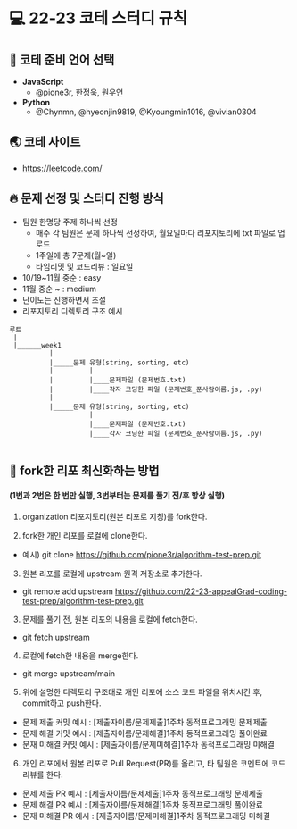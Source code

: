 # 💻 22-23 코테 스터디 규칙

## 💬 코테 준비 언어 선택
- **JavaScript**
  - @pione3r, 한정욱, 원우연
- **Python**
  - @Chynmn, @hyeonjin9819, @Kyoungmin1016, @vivian0304
  
## 🌏 코테 사이트
- https://leetcode.com/

## 🔥 문제 선정 및 스터디 진행 방식
- 팀원 한명당 주제 하나씩 선정
  - 매주 각 팀원은 문제 하나씩 선정하여, 월요일마다 리포지토리에 txt 파일로 업로드
  - 1주일에 총 7문제(월~일)
  - 타임리밋 및 코드리뷰 : 일요일
- 10/19~11월 중순 : easy
- 11월 중순 ~ : medium
- 난이도는 진행하면서 조절
- 리포지토리 디렉토리 구조 예시
```
루트
 |
 |______week1
          |
          |_____문제 유형(string, sorting, etc)
          |         |
          |         |____문제파일 (문제번호.txt)
          |         |____각자 코딩한 파일 (문제번호_푼사람이름.js, .py)
          |
          |_____문제 유형(string, sorting, etc)
                    |
                    |____문제파일 (문제번호.txt)
                    |____각자 코딩한 파일 (문제번호_푼사람이름.js, .py)
                 
  ```
  
  ## 🌱 fork한 리포 최신화하는 방법
  #### (1번과 2번은 한 번만 실행, 3번부터는 문제를 풀기 전/후 항상 실행)
   1. organization 리포지토리(원본 리포로 지칭)를 fork한다.
   
   2. fork한 개인 리포를 로컬에 clone한다.
   - 예시) git clone https://github.com/pione3r/algorithm-test-prep.git
   3. 원본 리포를 로컬에 upstream 원격 저장소로 추가한다.
   - git remote add upstream https://github.com/22-23-appealGrad-coding-test-prep/algorithm-test-prep.git
   3. 문제를 풀기 전, 원본 리포의 내용을 로컬에 fetch한다.
   - git fetch upstream
   4. 로컬에 fetch한 내용을 merge한다.
   - git merge upstream/main
   5. 위에 설명한 디렉토리 구조대로 개인 리포에 소스 코드 파일을 위치시킨 후, commit하고 push한다.
   - 문제 제출 커밋 예시 : [제출자이름/문제제출]1주차 동적프로그래밍 문제제출
   - 문제 해결 커밋 예시 : [제출자이름/문제해결]1주차 동적프로그래밍 풀이완료    
   - 문재 미해결 커밋 예시 : [제출자이름/문제미해결]1주차 동적프로그래밍 미해결
   6. 개인 리포에서 원본 리포로 Pull Request(PR)를 올리고, 타 팀원은 코멘트에 코드 리뷰를 한다.
   - 문제 제출 PR 예시 : [제출자이름/문제제출]1주차 동적프로그래밍 문제제출
   - 문제 해결 PR 예시 : [제출자이름/문제해결]1주차 동적프로그래밍 풀이완료
   - 문재 미해결 PR 예시 : [제출자이름/문제미해결]1주차 동적프로그래밍 미해결
  
  

 

